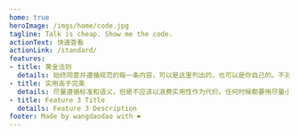 ```yaml
---
home: true
heroImage: /imgs/home/code.jpg
tagline: Talk is cheap. Show me the code.
actionText: 快速查看
actionLink: /standard/
features:
- title: 黄金法则
  details: 始终同意并遵循规范的每一条内容，可以是这里列出的，也可以是你自己的。不对之处，请随时指出。
- title: 实用高于完美
  details: 尽量遵循标准和语义，但是不应该以浪费实用性作为代价。任何时候都要用尽量小的复杂度和尽量少的代码来解决问题。
- title: Feature 3 Title
  details: Feature 3 Description
footer: Made by wangdaodao with ❤️
---
```

